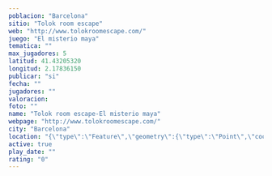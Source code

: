 ```yaml
---
poblacion: "Barcelona"
sitio: "Tolok room escape"
web: "http://www.tolokroomescape.com/"
juego: "El misterio maya"
tematica: ""
max_jugadores: 5
latitud: 41.43205320
longitud: 2.17836150
publicar: "si"
fecha: ""
jugadores: ""
valoracion: 
foto: ""
name: "Tolok room escape-El misterio maya"
webpage: "http://www.tolokroomescape.com/"
city: "Barcelona"
location: "{\"type\":\"Feature\",\"geometry\":{\"type\":\"Point\",\"coordinates\":[41.4320532,2.1783615]}}"
active: true
play_date: ""
rating: "0"
---
```

